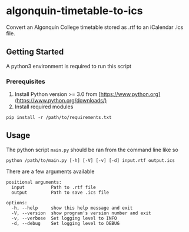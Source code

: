 # algonquin-timetable-to-ics
Convert an Algonquin College timetable stored as .rtf to an iCalendar .ics file.

## Getting Started

A python3 environment is required to run this script

### Prerequisites

1. Install Python version >= 3.0 from [https://www.python.org](https://www.python.org/downloads/)
2. Install required modules
```
pip install -r /path/to/requirements.txt
```

## Usage

The python script `main.py` should be ran from the command line like so
```
python /path/to/main.py [-h] [-V] [-v] [-d] input.rtf output.ics
```

There are a few arguments available
```
positional arguments:
  input          Path to .rtf file
  output         Path to save .ics file

options:
  -h, --help     show this help message and exit
  -V, --version  show program's version number and exit
  -v, --verbose  Set logging level to INFO
  -d, --debug    Set logging level to DEBUG
```

